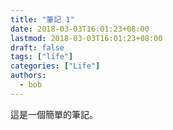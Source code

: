 ```yaml
---
title: "筆記 1"
date: 2018-03-03T16:01:23+08:00
lastmod: 2018-03-03T16:01:23+08:00
draft: false
tags: ["life"]
categories: ["Life"]
authors:
  - bob
---
```


這是一個簡單的筆記。
